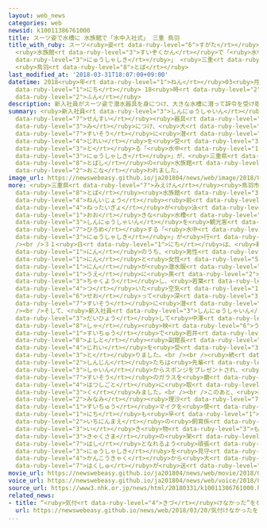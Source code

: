 ```yaml
---
layout: web_news
categories: web
newsid: k10011386761000
title: スーツ姿で水槽に 水族館で「水中入社式」 三重 鳥羽
title_with_ruby: スーツ<ruby>姿<rt data-ruby-level="6">すがた</rt></ruby>で<ruby>水槽<rt data-ruby-level="7">すいそう</rt></ruby>に
  <ruby>水族館<rt data-ruby-level="3">すいぞくかん</rt></ruby>で「<ruby>水中<rt data-ruby-level="1">すいちゅう</rt></ruby><ruby>入社式<rt
  data-ruby-level="3">にゅうしゃしき</rt></ruby>」 <ruby>三重<rt data-ruby-level="7">みえ</rt></ruby>
  <ruby>鳥羽<rt data-ruby-level="8">とば</rt></ruby>
last_modified_at: '2018-03-31T18:07:00+09:00'
datetime: 2018<ruby>年<rt data-ruby-level="1">ねん</rt></ruby>03<ruby>月<rt data-ruby-level="1">がつ</rt></ruby>31<ruby>日<rt
  data-ruby-level="1">にち</rt></ruby> 18<ruby>時<rt data-ruby-level="2">じ</rt></ruby>07<ruby>分<rt
  data-ruby-level="2">ふん</rt></ruby>
description: 新入社員がスーツ姿で潜水器具を身につけ、大きな水槽に潜って辞令を受け取る「水中入社式」が、三重県鳥羽市の水族館で行われました。
summary: <ruby>新入社員<rt data-ruby-level="3">しんにゅうしゃいん</rt></ruby>がスーツ<ruby>姿<rt data-ruby-level="6">すがた</rt></ruby>で<ruby>潜水<rt
  data-ruby-level="7">せんすい</rt></ruby><ruby>器具<rt data-ruby-level="4">きぐ</rt></ruby>を<ruby>身<rt
  data-ruby-level="3">み</rt></ruby>につけ、<ruby>大<rt data-ruby-level="1">おお</rt></ruby>きな<ruby>水槽<rt
  data-ruby-level="7">すいそう</rt></ruby>に<ruby>潜<rt data-ruby-level="7">もぐ</rt></ruby>って<ruby>辞令<rt
  data-ruby-level="4">じれい</rt></ruby>を<ruby>受<rt data-ruby-level="3">う</rt></ruby>け<ruby>取<rt
  data-ruby-level="3">と</rt></ruby>る「<ruby>水中<rt data-ruby-level="1">すいちゅう</rt></ruby><ruby>入社式<rt
  data-ruby-level="3">にゅうしゃしき</rt></ruby>」が、<ruby>三重県<rt data-ruby-level="7">みえけん</rt></ruby><ruby>鳥羽市<rt
  data-ruby-level="8">とばし</rt></ruby>の<ruby>水族館<rt data-ruby-level="3">すいぞくかん</rt></ruby>で<ruby>行<rt
  data-ruby-level="2">おこな</rt></ruby>われました。
image_url: https://newswebeasy.github.io/ja201804/news/web/image/2018/03/31/K10011386761_1803311828_1803311834_01_02.jpg
more: <ruby>三重県<rt data-ruby-level="7">みえけん</rt></ruby><ruby>鳥羽市<rt data-ruby-level="8">とばし</rt></ruby>の<ruby>鳥羽<rt
  data-ruby-level="8">とば</rt></ruby><ruby>水族館<rt data-ruby-level="3">すいぞくかん</rt></ruby>では、１０<ruby>年以上<rt
  data-ruby-level="4">ねんいじょう</rt></ruby><ruby>前<rt data-ruby-level="2">まえ</rt></ruby>から、ウミガメや<ruby>熱帯魚<rt
  data-ruby-level="4">ねったいぎょ</rt></ruby>が<ruby>泳<rt data-ruby-level="3">およ</rt></ruby>ぐ<ruby>大<rt
  data-ruby-level="1">おお</rt></ruby>きな<ruby>水槽<rt data-ruby-level="7">すいそう</rt></ruby>で<ruby>新入社員<rt
  data-ruby-level="3">しんにゅうしゃいん</rt></ruby>を<ruby>観光客<rt data-ruby-level="4">かんこうきゃく</rt></ruby>にお<ruby>披露目<rt
  data-ruby-level="7">ひろめ</rt></ruby>する「<ruby>水中<rt data-ruby-level="1">すいちゅう</rt></ruby><ruby>入社式<rt
  data-ruby-level="3">にゅうしゃしき</rt></ruby>」が<ruby>行<rt data-ruby-level="2">おこな</rt></ruby>われています。<br
  /><br />３１<ruby>日<rt data-ruby-level="1">にち</rt></ruby>は、<ruby>新入社員<rt data-ruby-level="3">しんにゅうしゃいん</rt></ruby>６<ruby>人<rt
  data-ruby-level="1">にん</rt></ruby>のうち、<ruby>男性<rt data-ruby-level="5">だんせい</rt></ruby>１<ruby>人<rt
  data-ruby-level="1">にん</rt></ruby>と<ruby>女性<rt data-ruby-level="5">じょせい</rt></ruby>３<ruby>人<rt
  data-ruby-level="1">にん</rt></ruby>が<ruby>潜水服<rt data-ruby-level="7">せんすいふく</rt></ruby>の<ruby>上<rt
  data-ruby-level="1">うえ</rt></ruby>に<ruby>黒<rt data-ruby-level="2">くろ</rt></ruby>いスーツを<ruby>着用<rt
  data-ruby-level="3">ちゃくよう</rt></ruby>し、<ruby>若葉<rt data-ruby-level="6">わかば</rt></ruby>マークの<ruby>付<rt
  data-ruby-level="4">つ</rt></ruby>いた<ruby>空気<rt data-ruby-level="1">くうき</rt></ruby>ボンベを<ruby>背負<rt
  data-ruby-level="6">せお</rt></ruby>って<ruby>深<rt data-ruby-level="3">ふか</rt></ruby>さおよそ５メートルの<ruby>水槽<rt
  data-ruby-level="7">すいそう</rt></ruby>に<ruby>潜<rt data-ruby-level="7">もぐ</rt></ruby>りました。<br
  /><br />そして、<ruby>新入社員<rt data-ruby-level="3">しんにゅうしゃいん</rt></ruby>を<ruby>代表<rt
  data-ruby-level="3">だいひょう</rt></ruby>して<ruby>中澤<rt data-ruby-level="8">なかざわ</rt></ruby><ruby>紗<rt
  data-ruby-level="8">しゃ</rt></ruby><ruby>映<rt data-ruby-level="6">うつ</rt></ruby>さん（２０）が<ruby>水中<rt
  data-ruby-level="1">すいちゅう</rt></ruby>で<ruby>若井<rt data-ruby-level="7">わかい</rt></ruby><ruby>嘉人<rt
  data-ruby-level="8">よしと</rt></ruby><ruby>副館長<rt data-ruby-level="4">ふくかんちょう</rt></ruby>から<ruby>辞令<rt
  data-ruby-level="4">じれい</rt></ruby>を<ruby>受<rt data-ruby-level="3">う</rt></ruby>け<ruby>取<rt
  data-ruby-level="3">と</rt></ruby>りました。<br /><br /><ruby>続<rt data-ruby-level="4">つづ</rt></ruby>いて、<ruby>新人<rt
  data-ruby-level="2">しんじん</rt></ruby>たちは<ruby>先輩<rt data-ruby-level="7">せんぱい</rt></ruby><ruby>社員<rt
  data-ruby-level="3">しゃいん</rt></ruby>からスポンジをプレゼントされ、<ruby>早速<rt data-ruby-level="7">さっそく</rt></ruby>、<ruby>水槽<rt
  data-ruby-level="7">すいそう</rt></ruby>のガラスを<ruby>磨<rt data-ruby-level="7">みが</rt></ruby>く<ruby>初仕事<rt
  data-ruby-level="4">はつしごと</rt></ruby>に<ruby>取<rt data-ruby-level="3">と</rt></ruby>り<ruby>組<rt
  data-ruby-level="3">く</rt></ruby>みました。<br /><br />このあと、<ruby>新入社員<rt data-ruby-level="3">しんにゅうしゃいん</rt></ruby>の<ruby>南<rt
  data-ruby-level="2">みなみ</rt></ruby><ruby>理沙<rt data-ruby-level="7">りさ</rt></ruby>さんが<ruby>水中<rt
  data-ruby-level="1">すいちゅう</rt></ruby>マイクを<ruby>使<rt data-ruby-level="3">つか</rt></ruby>って「１<ruby>日<rt
  data-ruby-level="1">にち</rt></ruby>も<ruby>早<rt data-ruby-level="1">はや</rt></ruby>く<ruby>一人前<rt
  data-ruby-level="2">いちにんまえ</rt></ruby>の<ruby>飼育係<rt data-ruby-level="5">しいくがかり</rt></ruby>として<ruby>生<rt
  data-ruby-level="3">い</rt></ruby>き<ruby>物<rt data-ruby-level="3">もの</rt></ruby>とお<ruby>客様<rt
  data-ruby-level="3">きゃくさま</rt></ruby>の<ruby>架<rt data-ruby-level="7">か</rt></ruby>け<ruby>橋<rt
  data-ruby-level="7">はし</rt></ruby>となれるよう<ruby>頑張<rt data-ruby-level="7">がんば</rt></ruby>ります」とあいさつすると、<ruby>入社式<rt
  data-ruby-level="3">にゅうしゃしき</rt></ruby>を<ruby>見守<rt data-ruby-level="3">みまも</rt></ruby>っていた<ruby>観光客<rt
  data-ruby-level="4">かんこうきゃく</rt></ruby>から<ruby>大<rt data-ruby-level="1">おお</rt></ruby>きな<ruby>拍手<rt
  data-ruby-level="7">はくしゅ</rt></ruby>が<ruby>送<rt data-ruby-level="3">おく</rt></ruby>られていました。
movie_url: https://newswebeasy.github.io/ja201804/news/web/movie/2018/03/31/k10011386761_201803311928_201803311934.mp4
voice_url: https://newswebeasy.github.io/ja201804/news/web/voice/2018/03/31/k10011386761_201803311928_201803311934.mp3
source_url: https://www3.nhk.or.jp/news/html/20180331/k10011386761000.html
related_news:
- title: “<ruby>気付<rt data-ruby-level="4">きづ</rt></ruby>けなかった”をなくしたい
  url: https://newswebeasy.github.io/news/web/2018/03/20/気付けなかったをなくしたい
...
```

